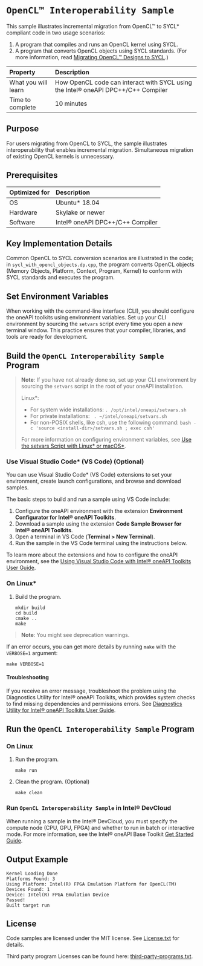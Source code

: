 # `OpenCL™ Interoperability Sample`
This sample illustrates incremental migration from OpenCL™ to SYCL* compliant code in two usage scenarios:

1. A program that compiles and runs an OpenCL kernel using SYCL.
2. A program that converts OpenCL objects using SYCL standards. (For more information, read [Migrating OpenCL™ Designs to SYCL](https://software.intel.com/content/www/us/en/develop/articles/migrating-opencl-designs-to-dpcpp.html).)

| Property               | Description
|:---                    |:---
| What you will learn    | How OpenCL code can interact with SYCL using the Intel® oneAPI DPC++/C++ Compiler
| Time to complete       | 10 minutes

## Purpose
For users migrating from OpenCL to SYCL, the sample illustrates interoperability that enables incremental migration. Simultaneous migration of existing OpenCL kernels is unnecessary.

## Prerequisites
| Optimized for        | Description
|:---                  |:---
| OS                   | Ubuntu* 18.04
| Hardware             | Skylake or newer
| Software             | Intel® oneAPI DPC++/C++ Compiler

## Key Implementation Details
Common OpenCL to SYCL conversion scenarios are illustrated in the code; in `sycl_with_opencl_objects.dp.cpp`, the program converts OpenCL objects (Memory Objects, Platform, Context, Program, Kernel) to conform with SYCL standards and executes the program.

## Set Environment Variables
When working with the command-line interface (CLI), you should configure the oneAPI toolkits using environment variables. Set up your CLI environment by sourcing the `setvars` script every time you open a new terminal window. This practice ensures that your compiler, libraries, and tools are ready for development.

## Build the `OpenCL Interoperability Sample` Program
> **Note**: If you have not already done so, set up your CLI
> environment by sourcing  the `setvars` script in the root of your oneAPI installation.
>
> Linux*:
> - For system wide installations: `. /opt/intel/oneapi/setvars.sh`
> - For private installations: ` . ~/intel/oneapi/setvars.sh`
> - For non-POSIX shells, like csh, use the following command: `bash -c 'source <install-dir>/setvars.sh ; exec csh'`
>
> For more information on configuring environment variables, see [Use the setvars Script with Linux* or macOS*](https://www.intel.com/content/www/us/en/develop/documentation/oneapi-programming-guide/top/oneapi-development-environment-setup/use-the-setvars-script-with-linux-or-macos.html).

### Use Visual Studio Code* (VS Code) (Optional)
You can use Visual Studio Code* (VS Code) extensions to set your environment,
create launch configurations, and browse and download samples.

The basic steps to build and run a sample using VS Code include:
 1. Configure the oneAPI environment with the extension **Environment Configurator for Intel® oneAPI Toolkits**.
 2. Download a sample using the extension **Code Sample Browser for Intel® oneAPI Toolkits**.
 3. Open a terminal in VS Code (**Terminal > New Terminal**).
 4. Run the sample in the VS Code terminal using the instructions below.

To learn more about the extensions and how to configure the oneAPI environment, see the 
[Using Visual Studio Code with Intel® oneAPI Toolkits User Guide](https://www.intel.com/content/www/us/en/develop/documentation/using-vs-code-with-intel-oneapi/top.html).

### On Linux*
1. Build the program.
	```
   mkdir build
   cd build
   cmake ..
	make
	```

> **Note**: You might see deprecation warnings.

If an error occurs, you can get more details by running `make` with
the `VERBOSE=1` argument:
```
make VERBOSE=1
```

#### Troubleshooting
If you receive an error message, troubleshoot the problem using the Diagnostics Utility for Intel® oneAPI Toolkits, which provides system checks to find missing
dependencies and permissions errors. See [Diagnostics Utility for Intel® oneAPI Toolkits User Guide](https://www.intel.com/content/www/us/en/develop/documentation/diagnostic-utility-user-guide/top.html).

## Run the `OpenCL Interoperability Sample` Program
### On Linux
1. Run the program.
   ```
   make run
   ```
2. Clean the program. (Optional)
   ```
   make clean
   ```

### Run `OpenCL Interoperability Sample` in Intel® DevCloud
When running a sample in the Intel® DevCloud, you must specify the compute node (CPU, GPU, FPGA) and whether to run in batch or interactive mode. For more information, see the Intel® oneAPI Base Toolkit [Get Started Guide](https://devcloud.intel.com/oneapi/get_started/).

## Output Example
```
Kernel Loading Done
Platforms Found: 3
Using Platform: Intel(R) FPGA Emulation Platform for OpenCL(TM)
Devices Found: 1
Device: Intel(R) FPGA Emulation Device
Passed!
Built target run
```

## License
Code samples are licensed under the MIT license. See
[License.txt](https://github.com/oneapi-src/oneAPI-samples/blob/master/License.txt)
for details.

Third party program Licenses can be found here:
[third-party-programs.txt](https://github.com/oneapi-src/oneAPI-samples/blob/master/third-party-programs.txt).